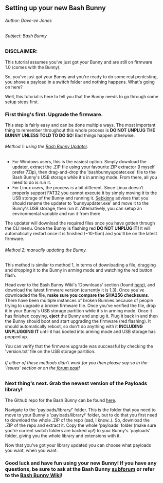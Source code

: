 ## Setting up your new Bash Bunny
###### Author: Dave-ee Jones
###### Subject: Bash Bunny

### DISCLAIMER:
This tutorial assumes you've just got your Bunny and are still on firmware 1.0 (comes with the Bunny).

So, you've just got your Bunny and you're ready to do some real pentesting, you shove a payload in a switch folder and nothing happens.
What's going on here?

Well, this tutorial is here to tell you that the Bunny needs to go through some setup steps first.

### First thing's first. Upgrade the firmware.
This step is fairly easy and can be done multiple ways. The most important thing to remember throughout this whole process is
**DO NOT UNPLUG THE BUNNY UNLESS TOLD TO DO SO**! Bad things happen otherwise.

###### Method 1: using the [Bash Bunny Updater](https://forums.hak5.org/topic/41583-beta-release-bash-bunny-updater/).
- For Windows users, this is the easiest option. Simply download the updater, extract the .ZIP file using your favourite ZIP extractor (I myself prefer 7Zip), then drag-and-drop the 'bashbunnyupdater.exe' file to the Bash Bunny's USB storage while it's in arming mode. From there, all you need to do is run it.
- For Linux users, the process is a bit different. Since Linux doesn't properly support FAT32 you cannot execute it by simply moving it to the USB storage of the Bunny and running it. [Sebkinne](https://forums.hak5.org/profile/17160-sebkinne/) advises that you should rename the updater to 'bunnyupdater.exe' and move it to the Bunny's USB storage, then run it. Alternatively, you can setup an environmental variable and run it from there.

The updater will download the required files once you have gotten through the CLI menu. Once the Bunny is flashing red **DO NOT UNPLUG IT!**
It will automatically restart once it is finished (~10-15m) and you'll be on the latest firmware.

###### Method 2: manually updating the Bunny.
This method is similar to method 1, in terms of downloading a file, dragging and dropping it to the Bunny in arming mode and watching the red button flash. 

Head over to the Bash Bunny Wiki's 'Downloads' section (found [here](https://wiki.bashbunny.com/#!downloads.md)), and download the latest firmware version (currently it is 1.3). Once you've downloaded the file, **make sure you compare the SHA256 checksums**. There have been multiple instances of broken Bunnies because of people trying to upgrade a broken firmware file. Once you've verified the file, drop it in your Bunny's USB storage partition while it's in arming mode. Once it has finished copying, **eject** the Bunny and unplug it. Plug it back in and then the Bunny should boot and start upgrading the firmware (red flashing). It should automatically reboot, so don't do anything with it **INCLUDING UNPLUGGING IT** until it has booted into arming mode and USB storage has popped up.

You can verify that the firmware upgrade was successful by checking the 'version.txt' file on the USB storage partition.
###### If either of these methods didn't work for you then please say so in the 'Issues' section or on the [forum post](https://forums.hak5.org/topic/41853-tutorials-and-documentation/)!

### Next thing's next. Grab the newest version of the Payloads library!

The Github repo for the Bash Bunny can be found [here](https://github.com/hak5/bashbunny-payloads/tree/master/).

Navigate to the 'payloads/library/' folder. This is the folder that you need to move to your Bunny's 'payloads/library/' folder,
but to do that you first need to download the whole .ZIP of the repo (sad, I know..). So, download the .ZIP of the repo and extract it. Copy the whole 'payloads' folder (make sure you're current switch folders are backed up!) to your Bunny's 'payloads' folder, giving you the whole library and extensions with it.

Now that you've got your library updated you can choose what payloads you want, when you want. 

### Good luck and have fun using your new Bunny! If you have any questions, be sure to ask at the Bash Bunny [subforum](https://forums.hak5.org/forum/92-bash-bunny/) or refer to the [Bash Bunny Wiki](https://wiki.bashbunny.com/#!index.md)!
